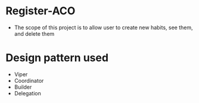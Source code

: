 # Register-ACO
- The scope of this project is to allow user to create new habits, see them, and delete them
# Design pattern used
- Viper
- Coordinator
- Builder
- Delegation
